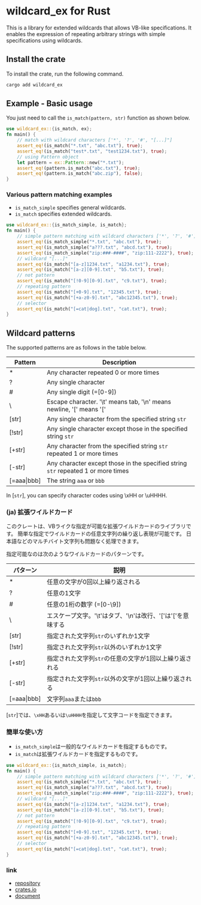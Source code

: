 # wildcard_ex for Rust

This is a library for extended wildcards that allows VB-like specifications.
It enables the expression of repeating arbitrary strings with simple specifications using wildcards.

## Install the crate

To install the crate, run the following command.

```sh
cargo add wildcard_ex
```

## Example - Basic usage

You just need to call the `is_match(pattern, str)` function as shown below.

```rust
use wildcard_ex::{is_match, ex};
fn main() {
    // match with wildcard characters ['*', '?', '#', "[...]"]
    assert_eq!(is_match("*.txt", "abc.txt"), true);
    assert_eq!(is_match("test*.txt", "test1234.txt"), true);
    // using Pattern object
    let pattern = ex::Pattern::new("*.txt");
    assert_eq!(pattern.is_match("abc.txt"), true);
    assert_eq!(pattern.is_match("abc.zip"), false);
}
```

### Various pattern matching examples

- `is_match_simple` specifies general wildcards.
- `is_match` specifies extended wildcards.

```rust
use wildcard_ex::{is_match_simple, is_match};
fn main() {
    // simple pattern matching with wildcard characters ['*', '?', '#']
    assert_eq!(is_match_simple("*.txt", "abc.txt"), true);
    assert_eq!(is_match_simple("a???.txt", "abcd.txt"), true);
    assert_eq!(is_match_simple("zip:###-####", "zip:111-2222"), true); // '#' is number
    // wildcard "[...]"
    assert_eq!(is_match("[a-z]1234.txt", "a1234.txt"), true);
    assert_eq!(is_match("[a-z][0-9].txt", "b5.txt"), true);
    // not pattern
    assert_eq!(is_match("[!0-9][0-9].txt", "c9.txt"), true);
    // repeating pattern
    assert_eq!(is_match("[+0-9].txt", "12345.txt"), true);
    assert_eq!(is_match("[+a-z0-9].txt", "abc12345.txt"), true);
    // selector
    assert_eq!(is_match("[=cat|dog].txt", "cat.txt"), true);
}
```

## Wildcard patterns

The supported patterns are as follows in the table below.

| Pattern       | Description                                                                       |
| ------------- | --------------------------------------------------------------------------------- |
| *             | Any character repeated 0 or more times                                            |
| ?             | Any single character                                                              |
| #             | Any single digit (=\[0-9\])                                                       |
| \             | Escape character. '\t' means tab, '\n' means newline, '\[' means '['              |
| \[str\]       | Any single character from the specified string `str`                              |
| \[!str\]      | Any single character except those in the specified string `str`                   |
| \[+str\]      | Any character from the specified string `str` repeated 1 or more times            |
| \[-str\]      | Any character except those in the specified string `str` repeated 1 or more times |
| \[=aaa\|bbb\] | The string `aaa` or `bbb`                                                         |

In \[`str`\], you can specify character codes using \xHH or \uHHHH.

### (ja) 拡張ワイルドカード

このクレートは、VBライクな指定が可能な拡張ワイルドカードのライブラリです。
簡単な指定でワイルドカードの任意文字列の繰り返し表現が可能です。
日本語などのマルチバイト文字列も問題なく処理できます。

指定可能なのは次のようなワイルドカードのパターンです。

| パターン       | 説明                                                         |
| ------------- | ----------------------------------------------------------- |
| *             | 任意の文字が0回以上繰り返される                                  |
| ?             | 任意の1文字                                                   |
| #             | 任意の1桁の数字 (=\[0-\9])                                     |
| \             | エスケープ文字。'\t'はタブ、'\n'は改行、'\['は'['を意味する        |
| \[str\]       | 指定された文字列`str`のいずれか1文字                            |
| \[!str\]      | 指定された文字列`str`以外のいずれか1文字                         |
| \[+str\]      | 指定された文字列`str`の任意の文字が1回以上繰り返される              |
| \[-str\]      | 指定された文字列`str`以外の文字が1回以上繰り返される               |
| \[=aaa\|bbb\] | 文字列`aaa`または`bbb`                                        |

\[`str`\]では、`\xHH`あるいは`\uHHHH`を指定して文字コードを指定できます。

### 簡単な使い方

- `is_match_simple`は一般的なワイルドカードを指定するものです。
- `is_match`は拡張ワイルドカードを指定するものです。

```rust
use wildcard_ex::{is_match_simple, is_match};
fn main() {
    // simple pattern matching with wildcard characters ['*', '?', '#']
    assert_eq!(is_match_simple("*.txt", "abc.txt"), true);
    assert_eq!(is_match_simple("a???.txt", "abcd.txt"), true);
    assert_eq!(is_match_simple("zip:###-####", "zip:111-2222"), true); // '#' is number
    // wildcard "[...]"
    assert_eq!(is_match("[a-z]1234.txt", "a1234.txt"), true);
    assert_eq!(is_match("[a-z][0-9].txt", "b5.txt"), true);
    // not pattern
    assert_eq!(is_match("[!0-9][0-9].txt", "c9.txt"), true);
    // repeating pattern
    assert_eq!(is_match("[+0-9].txt", "12345.txt"), true);
    assert_eq!(is_match("[+a-z0-9].txt", "abc12345.txt"), true);
    // selector
    assert_eq!(is_match("[=cat|dog].txt", "cat.txt"), true);
}
```

### link

- [repository](https://github.com/kujirahand/wildcard_ex-rust)
- [crates.io](https://crates.io/crates/wildcard_ex)
- [document](https://docs.rs/wildcard_ex/)
